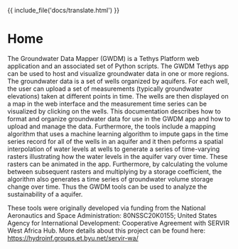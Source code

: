 {{ include_file('docs/translate.html') }}

# **Home**

The Groundwater Data Mapper (GWDM) is a Tethys Platform web application
and an associated set of Python scripts. The GWDM Tethys app can be used
to host and visualize groundwater data in one or more regions. The
groundwater data is a set of wells organized by aquifers. For each well,
the user can upload a set of measurements (typically groundwater
elevations) taken at different points in time. The wells are then
displayed on a map in the web interface and the measurement time series
can be visualized by clicking on the wells. This documentation describes
how to format and organize groundwater data for use in the GWDM app and
how to upload and manage the data. Furthermore, the tools include a
mapping algorithm that uses a machine learning algorithm to impute gaps
in the time series record for all of the wells in an aquifer and it then
peforms a spatial interpolation of water levels at wells to generate a
series of time-varying rasters illustrating how the water levels in the
aquifer vary over time. These rasters can be animated in the app.
Furthermore, by calculating the volume between subsequent rasters and
multiplying by a storage coefficient, the algorithm also generates a
time series of groundwater volume storage change over time. Thus the
GWDM tools can be used to analyze the sustainability of a aquifer.

These tools were originally developed via funding from the National
Aeronautics and Space Administration: 80NSSC20K0155; United States
Agency for International Development: Cooperative Agreement with SERVIR
West Africa Hub. More details about this project can be found here:
<https://hydroinf.groups.et.byu.net/servir-wa/>
